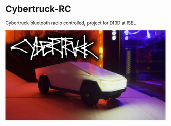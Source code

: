 # Cybertruck-RC
Cybertruck bluetooth radio controlled, project for DI3D at ISEL

![Cybertruck RC](https://raw.githubusercontent.com/PiniponSelvagem/Cybertruck-RC/main/photos/YT_picture_below-2mb.jpg)